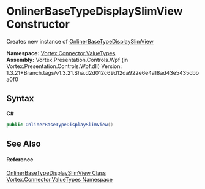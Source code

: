 # OnlinerBaseTypeDisplaySlimView Constructor 
 

Creates new instance of <a href="T_Vortex_Connector_ValueTypes_OnlinerBaseTypeDisplaySlimView.md">OnlinerBaseTypeDisplaySlimView</a>

**Namespace:**&nbsp;<a href="N_Vortex_Connector_ValueTypes.md">Vortex.Connector.ValueTypes</a><br />**Assembly:**&nbsp;Vortex.Presentation.Controls.Wpf (in Vortex.Presentation.Controls.Wpf.dll) Version: 1.3.21+Branch.tags/v1.3.21.Sha.d2d012c69d12da922e6e4a18ad43e5435cbba0f0

## Syntax

**C#**<br />
``` C#
public OnlinerBaseTypeDisplaySlimView()
```


## See Also


#### Reference
<a href="T_Vortex_Connector_ValueTypes_OnlinerBaseTypeDisplaySlimView.md">OnlinerBaseTypeDisplaySlimView Class</a><br /><a href="N_Vortex_Connector_ValueTypes.md">Vortex.Connector.ValueTypes Namespace</a><br />